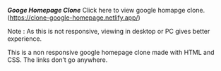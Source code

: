 *****Googe Homepage Clone*****
Click here to view google homapge clone.(https://clone-google-homepage.netlify.app/)

Note : As this is not responsive, viewing in desktop or PC gives better experience.

This is a non responsive google homepage clone made with HTML and CSS. The links don’t go anywhere.
